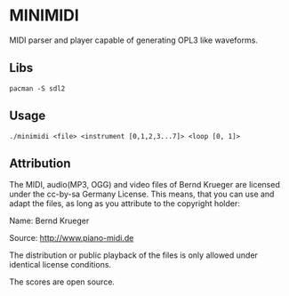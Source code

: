 # MINIMIDI

MIDI parser and player capable of generating OPL3 like waveforms.

## Libs

    pacman -S sdl2

## Usage

    ./minimidi <file> <instrument [0,1,2,3...7]> <loop [0, 1]>

## Attribution

The MIDI, audio(MP3, OGG) and video files of Bernd Krueger are licensed under the cc-by-sa Germany License.
This means, that you can use and adapt the files, as long as you attribute to the copyright holder:

Name: Bernd Krueger

Source: http://www.piano-midi.de

The distribution or public playback of the files is only allowed under identical license conditions.

The scores are open source.
